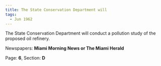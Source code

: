 ```yaml
---  
title: The State Conservation Department will  
tags:  
  - Jun 1962  
---  
```

  
The State Conservation Department will conduct a pollution study of the proposed oil refinery.  
  
Newspapers: **Miami Morning News or The Miami Herald**  
  
Page: **6**, Section: **D** 
